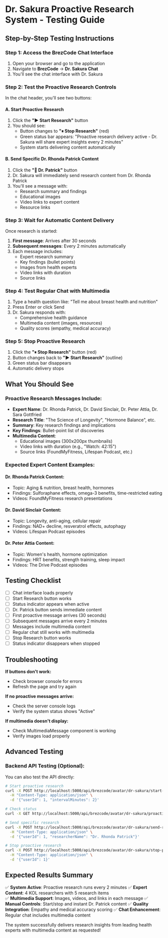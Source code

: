 # Dr. Sakura Proactive Research System - Testing Guide

## Step-by-Step Testing Instructions

### Step 1: Access the BrezCode Chat Interface
1. Open your browser and go to the application
2. Navigate to **BrezCode** → **Dr. Sakura Chat** 
3. You'll see the chat interface with Dr. Sakura

### Step 2: Test the Proactive Research Controls
In the chat header, you'll see two buttons:

#### A. Start Proactive Research
1. Click the **"▶ Start Research"** button
2. You should see:
   - Button changes to **"⏸ Stop Research"** (red)
   - Green status bar appears: "Proactive research delivery active - Dr. Sakura will share expert insights every 2 minutes"
   - System starts delivering content automatically

#### B. Send Specific Dr. Rhonda Patrick Content
1. Click the **"🔬 Dr. Patrick"** button 
2. Dr. Sakura will immediately send research content from Dr. Rhonda Patrick
3. You'll see a message with:
   - Research summary and findings
   - Educational images
   - Video links to expert content
   - Resource links

### Step 3: Wait for Automatic Content Delivery
Once research is started:
1. **First message**: Arrives after 30 seconds
2. **Subsequent messages**: Every 2 minutes automatically
3. Each message includes:
   - Expert research summary
   - Key findings (bullet points)
   - Images from health experts
   - Video links with duration
   - Source links

### Step 4: Test Regular Chat with Multimedia
1. Type a health question like: "Tell me about breast health and nutrition"
2. Press Enter or click Send
3. Dr. Sakura responds with:
   - Comprehensive health guidance
   - Multimedia content (images, resources)
   - Quality scores (empathy, medical accuracy)

### Step 5: Stop Proactive Research
1. Click the **"⏸ Stop Research"** button (red)
2. Button changes back to **"▶ Start Research"** (outline)
3. Green status bar disappears
4. Automatic delivery stops

## What You Should See

### Proactive Research Messages Include:
- **Expert Name**: Dr. Rhonda Patrick, Dr. David Sinclair, Dr. Peter Attia, Dr. Sara Gottfried
- **Research Title**: "The Science of Longevity", "Hormone Balance", etc.
- **Summary**: Key research findings and implications
- **Key Findings**: Bullet-point list of discoveries
- **Multimedia Content**:
  - Educational images (300x200px thumbnails)
  - Video links with duration (e.g., "Watch: 42:15")
  - Source links (FoundMyFitness, Lifespan Podcast, etc.)

### Expected Expert Content Examples:

#### Dr. Rhonda Patrick Content:
- Topic: Aging & nutrition, breast health, hormones
- Findings: Sulforaphane effects, omega-3 benefits, time-restricted eating
- Videos: FoundMyFitness research presentations

#### Dr. David Sinclair Content:
- Topic: Longevity, anti-aging, cellular repair
- Findings: NAD+ decline, resveratrol effects, autophagy
- Videos: Lifespan Podcast episodes

#### Dr. Peter Attia Content:
- Topic: Women's health, hormone optimization
- Findings: HRT benefits, strength training, sleep impact
- Videos: The Drive Podcast episodes

## Testing Checklist

- [ ] Chat interface loads properly
- [ ] Start Research button works
- [ ] Status indicator appears when active
- [ ] Dr. Patrick button sends immediate content
- [ ] First proactive message arrives (30 seconds)
- [ ] Subsequent messages arrive every 2 minutes
- [ ] Messages include multimedia content
- [ ] Regular chat still works with multimedia
- [ ] Stop Research button works
- [ ] Status indicator disappears when stopped

## Troubleshooting

**If buttons don't work:**
- Check browser console for errors
- Refresh the page and try again

**If no proactive messages arrive:**
- Check the server console logs
- Verify the system status shows "Active"

**If multimedia doesn't display:**
- Check MultimediaMessage component is working
- Verify images load properly

## Advanced Testing

### Backend API Testing (Optional):
You can also test the API directly:

```bash
# Start proactive research
curl -X POST http://localhost:5000/api/brezcode/avatar/dr-sakura/start-proactive-research \
  -H "Content-Type: application/json" \
  -d '{"userId": 1, "intervalMinutes": 2}'

# Check status
curl -X GET http://localhost:5000/api/brezcode/avatar/dr-sakura/proactive-status/1

# Send specific research
curl -X POST http://localhost:5000/api/brezcode/avatar/dr-sakura/send-research \
  -H "Content-Type: application/json" \
  -d '{"userId": 1, "researcherName": "Dr. Rhonda Patrick"}'

# Stop proactive research
curl -X POST http://localhost:5000/api/brezcode/avatar/dr-sakura/stop-proactive-research \
  -H "Content-Type: application/json" \
  -d '{"userId": 1}'
```

## Expected Results Summary

✅ **System Active**: Proactive research runs every 2 minutes
✅ **Expert Content**: 4 KOL researchers with 5 research items  
✅ **Multimedia Support**: Images, videos, and links in each message
✅ **Manual Controls**: Start/stop and instant Dr. Patrick content
✅ **Quality Integration**: Empathy and medical accuracy scoring
✅ **Chat Enhancement**: Regular chat includes multimedia content

The system successfully delivers research insights from leading health experts with multimedia content as requested!